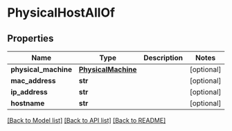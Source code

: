 # PhysicalHostAllOf

## Properties
Name | Type | Description | Notes
------------ | ------------- | ------------- | -------------
**physical_machine** | [**PhysicalMachine**](PhysicalMachine.md) |  | [optional] 
**mac_address** | **str** |  | [optional] 
**ip_address** | **str** |  | [optional] 
**hostname** | **str** |  | [optional] 

[[Back to Model list]](../README.md#documentation-for-models) [[Back to API list]](../README.md#documentation-for-api-endpoints) [[Back to README]](../README.md)


